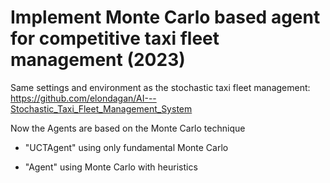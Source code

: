 # Implement Monte Carlo based agent for competitive taxi fleet management (2023)

Same settings and environment as the stochastic taxi fleet management:                                   https://github.com/elondagan/AI---Stochastic_Taxi_Fleet_Management_System

Now the Agents are based on the Monte Carlo technique 

* "UCTAgent" using only fundamental Monte Carlo

* "Agent" using Monte Carlo with heuristics
